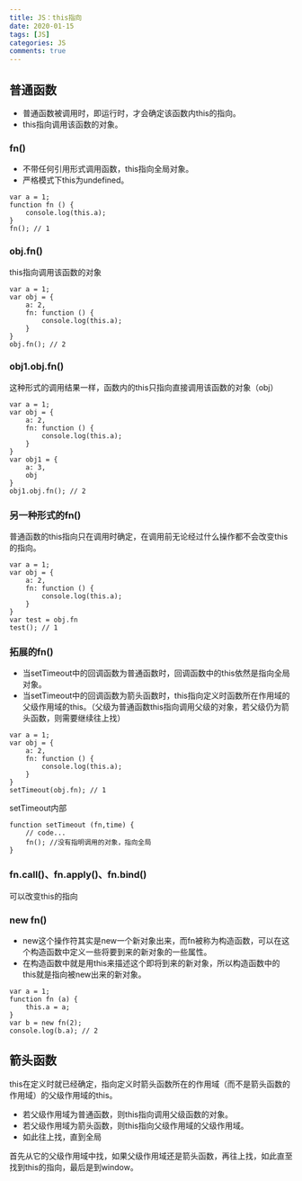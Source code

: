 ```yaml
---
title: JS：this指向
date: 2020-01-15
tags: [JS]
categories: JS
comments: true
---
```



## 普通函数
- 普通函数被调用时，即运行时，才会确定该函数内this的指向。
- this指向调用该函数的对象。

### fn()
- 不带任何引用形式调用函数，this指向全局对象。
- 严格模式下this为undefined。
```
var a = 1;
function fn () {
    console.log(this.a);
}
fn(); // 1
```
### obj.fn()
this指向调用该函数的对象
```
var a = 1;
var obj = {
    a: 2,
    fn: function () {
        console.log(this.a);
    }
}
obj.fn(); // 2
```
### obj1.obj.fn()
这种形式的调用结果一样，函数内的this只指向直接调用该函数的对象（obj）
```
var a = 1;
var obj = {
    a: 2,
    fn: function () {
        console.log(this.a);
    }
}
var obj1 = {
    a: 3,
    obj
}
obj1.obj.fn(); // 2
```
### 另一种形式的fn()
普通函数的this指向只在调用时确定，在调用前无论经过什么操作都不会改变this的指向。
```
var a = 1;
var obj = {
    a: 2,
    fn: function () {
        console.log(this.a);
    }
}
var test = obj.fn
test(); // 1
```
### 拓展的fn()
- 当setTimeout中的回调函数为普通函数时，回调函数中的this依然是指向全局对象。
- 当setTimeout中的回调函数为箭头函数时，this指向定义时函数所在作用域的父级作用域的this。（父级为普通函数this指向调用父级的对象，若父级仍为箭头函数，则需要继续往上找）

```
var a = 1;
var obj = {
    a: 2,
    fn: function () {
        console.log(this.a);
    }
}
setTimeout(obj.fn); // 1
```
setTimeout内部

```
function setTimeout (fn,time) {
    // code...
    fn(); //没有指明调用的对象，指向全局
}
```
### fn.call()、fn.apply()、fn.bind()
可以改变this的指向

### new fn()
- new这个操作符其实是new一个新对象出来，而fn被称为构造函数，可以在这个构造函数中定义一些将要到来的新对象的一些属性。
- 在构造函数中就是用this来描述这个即将到来的新对象，所以构造函数中的this就是指向被new出来的新对象。
```
var a = 1;
function fn (a) {
    this.a = a;
}
var b = new fn(2);
console.log(b.a); // 2
```


## 箭头函数
this在定义时就已经确定，指向定义时箭头函数所在的作用域（而不是箭头函数的作用域）的父级作用域的this。
- 若父级作用域为普通函数，则this指向调用父级函数的对象。
- 若父级作用域为箭头函数，则this指向父级作用域的父级作用域。
- 如此往上找，直到全局

首先从它的父级作用域中找，如果父级作用域还是箭头函数，再往上找，如此直至找到this的指向，最后是到window。